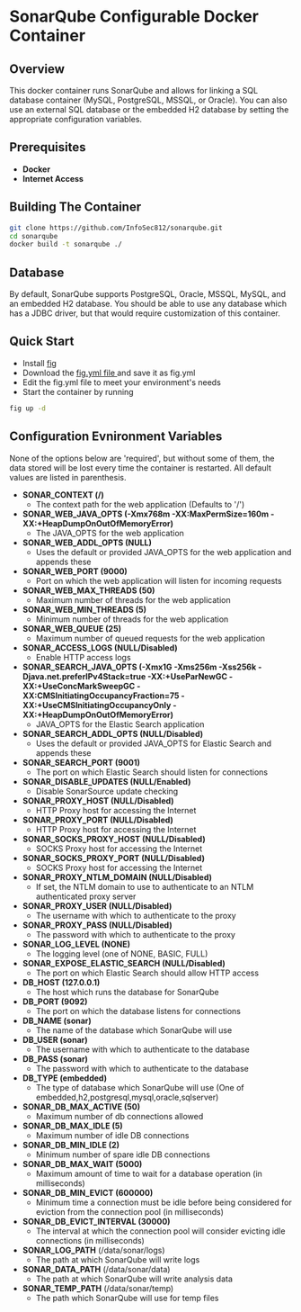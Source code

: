 SonarQube Configurable Docker Container
=======================================

## Overview

This docker container runs SonarQube and allows for linking a
SQL database container (MySQL, PostgreSQL, MSSQL, or Oracle).
You can also use an external SQL database or the embedded H2
database by setting the appropriate configuration variables.

## Prerequisites

* __Docker__
* __Internet Access__

## Building The Container

```bash
git clone https://github.com/InfoSec812/sonarqube.git
cd sonarqube
docker build -t sonarqube ./
```

## Database

By default, SonarQube supports PostgreSQL, Oracle, MSSQL, MySQL, and an 
embedded H2 database. You should be able to use any database which 
has a JDBC driver, but that would require customization of this container.

## Quick Start

- Install [fig](http://fig.sh/)
- Download the [fig.yml file ](https://raw.githubusercontent.com/InfoSec812/sonarqube-docker/master/fig.yml.example) and save it as fig.yml
- Edit the fig.yml file to meet your environment's needs
- Start the container by running
```bash
fig up -d
```

## Configuration Evnironment Variables

None of the options below are 'required', but without some of them, the data stored will be lost every time the container is restarted. All default values are listed in parenthesis.

* __SONAR_CONTEXT (/)__
  * The context path for the web application (Defaults to '/')
* __SONAR_WEB_JAVA_OPTS (-Xmx768m -XX:MaxPermSize=160m -XX:+HeapDumpOnOutOfMemoryError)__
  * The JAVA_OPTS for the web application
* __SONAR_WEB_ADDL_OPTS (NULL)__
  * Uses the default or provided JAVA_OPTS for the web application and appends these
* __SONAR_WEB_PORT (9000)__
  * Port on which the web application will listen for incoming requests
* __SONAR_WEB_MAX_THREADS (50)__
  * Maximum number of threads for the web application
* __SONAR_WEB_MIN_THREADS (5)__
  * Minimum number of threads for the web application
* __SONAR_WEB_QUEUE (25)__
  * Maximum number of queued requests for the web application
* __SONAR_ACCESS_LOGS (NULL/Disabled)__
  * Enable HTTP access logs
* __SONAR_SEARCH_JAVA_OPTS (-Xmx1G -Xms256m -Xss256k -Djava.net.preferIPv4Stack=true -XX:+UseParNewGC -XX:+UseConcMarkSweepGC -XX:CMSInitiatingOccupancyFraction=75 -XX:+UseCMSInitiatingOccupancyOnly -XX:+HeapDumpOnOutOfMemoryError)__
  * JAVA_OPTS for the Elastic Search application
* __SONAR_SEARCH_ADDL_OPTS (NULL/Disabled)__
  * Uses the default or provided JAVA_OPTS for Elastic Search and appends these
* __SONAR_SEARCH_PORT (9001)__
  * The port on which Elastic Search should listen for connections
* __SONAR_DISABLE_UPDATES (NULL/Enabled)__
  * Disable SonarSource update checking
* __SONAR_PROXY_HOST (NULL/Disabled)__
  * HTTP Proxy host for accessing the Internet
* __SONAR_PROXY_PORT (NULL/Disabled)__
  * HTTP Proxy host for accessing the Internet
* __SONAR_SOCKS_PROXY_HOST (NULL/Disabled)__
  * SOCKS Proxy host for accessing the Internet
* __SONAR_SOCKS_PROXY_PORT (NULL/Disabled)__
  * SOCKS Proxy host for accessing the Internet
* __SONAR_PROXY_NTLM_DOMAIN (NULL/Disabled)__
  * If set, the NTLM domain to use to authenticate to an NTLM authenticated proxy server
* __SONAR_PROXY_USER (NULL/Disabled)__
  * The username with which to authenticate to the proxy
* __SONAR_PROXY_PASS (NULL/Disabled)__
  * The password with which to authenticate to the proxy
* __SONAR_LOG_LEVEL (NONE)__
  * The logging level (one of NONE, BASIC, FULL)
* __SONAR_EXPOSE_ELASTIC_SEARCH (NULL/Disabled)__
  * The port on which Elastic Search should allow HTTP access
* __DB_HOST (127.0.0.1)__
  * The host which runs the database for SonarQube
* __DB_PORT (9092)__
  * The port on which the database listens for connections
* __DB_NAME (sonar)__
  * The name of the database which SonarQube will use
* __DB_USER (sonar)__
  * The username with which to authenticate to the database
* __DB_PASS (sonar)__
  * The password with which to authenticate to the database
* __DB_TYPE (embedded)__
  * The type of database which SonarQube will use (One of embedded,h2,postgresql,mysql,oracle,sqlserver)
* __SONAR_DB_MAX_ACTIVE (50)__
  * Maximum number of db connections allowed
* __SONAR_DB_MAX_IDLE (5)__
  * Maximum number of idle DB connections
* __SONAR_DB_MIN_IDLE (2)__
  * Minimum number of spare idle DB connections
* __SONAR_DB_MAX_WAIT (5000)__
  * Maximum amount of time to wait for a database operation (in milliseconds)
* __SONAR_DB_MIN_EVICT (600000)__
  * Minimum time a connection must be idle before being considered for eviction from the connection pool (in milliseconds)
* __SONAR_DB_EVICT_INTERVAL (30000)__
  * The interval at which the connection pool will consider evicting idle connections (in milliseconds)
* __SONAR_LOG_PATH__ (/data/sonar/logs)
  * The path at which SonarQube will write logs
* __SONAR_DATA_PATH__ (/data/sonar/data)
  * The path at which SonarQube will write analysis data
* __SONAR_TEMP_PATH__ (/data/sonar/temp)
  * The path which SonarQube will use for temp files
